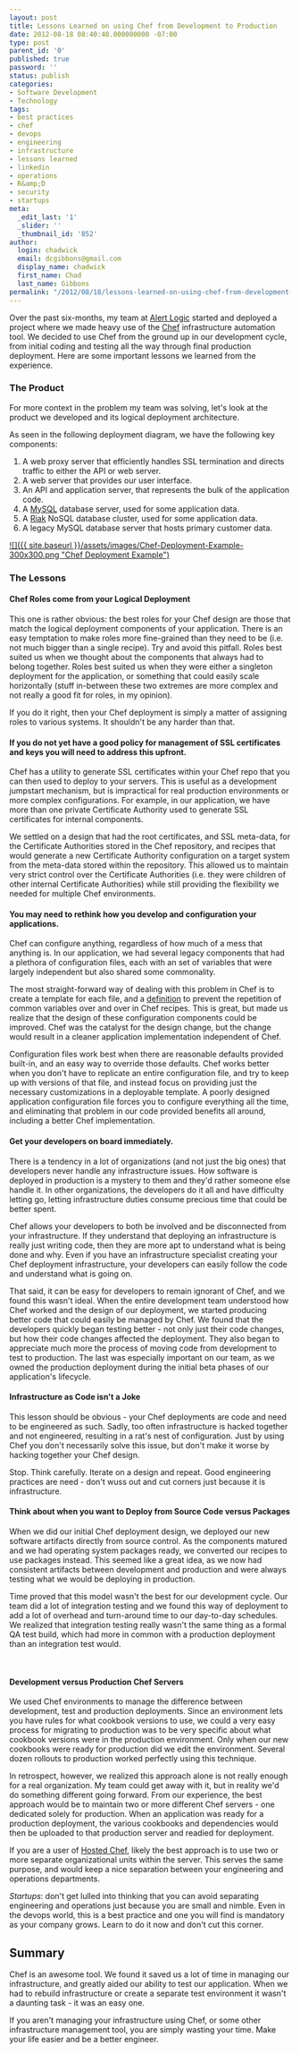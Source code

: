```yaml
---
layout: post
title: Lessons Learned on using Chef from Development to Production
date: 2012-08-18 08:40:40.000000000 -07:00
type: post
parent_id: '0'
published: true
password: ''
status: publish
categories:
- Software Development
- Technology
tags:
- best practices
- chef
- devops
- engineering
- infrastructure
- lessons learned
- linkedin
- operations
- R&amp;D
- security
- startups
meta:
  _edit_last: '1'
  _slider: ''
  _thumbnail_id: '852'
author:
  login: chadwick
  email: dcgibbons@gmail.com
  display_name: chadwick
  first_name: Chad
  last_name: Gibbons
permalink: "/2012/08/18/lessons-learned-on-using-chef-from-development-to-production/"
---
```

Over the past six-months, my team at [Alert Logic](http://www.alertlogic.com/ "Alert Logic, Inc.") started and deployed a project where we made heavy use of the [Chef](http://www.opscode.com/ "OpsCode, the creators of Chef") infrastructure automation tool. We decided to use Chef from the ground up in our development cycle, from initial coding and testing all the way through final production deployment. Here are some important lessons we learned from the experience.

<!--more-->

### 

### The Product

For more context in the problem my team was solving, let's look at the product we developed and its logical deployment architecture.

As seen in the following deployment diagram, we have the following key components:

1. A web proxy server that efficiently handles SSL termination and directs traffic to either the API or web server.
2. A web server that provides our user interface.
3. An API and application server, that represents the bulk of the application code.
4. A [MySQL](http://www.mysql.com/ "MySQL") database server, used for some application data.
5. A [Riak](http://basho.com/products/riak-overview/ "Riak, from Basho") NoSQL database cluster, used for some application data.
6. A legacy MySQL database server that hosts primary customer data.

[![]({{ site.baseurl }}/assets/images/Chef-Deployment-Example-300x300.png "Chef Deployment Example")](http://chadgibbons.com/wp-content/uploads/2012/08/Chef-Deployment-Example.png)

### <!--more-->

### 

### The Lessons

#### 

#### Chef Roles come from your Logical Deployment

This one is rather obvious: the best roles for your Chef design are those that match the logical deployment components of your application. There is an easy temptation to make roles more fine-grained than they need to be (i.e. not much bigger than a single recipe). Try and avoid this pitfall. Roles best suited us when we thought about the components that always had to belong together. Roles best suited us when they were either a singleton deployment for the application, or something that could easily scale horizontally (stuff in-between these two extremes are more complex and not really a good fit for roles, in my opinion).

If you do it right, then your Chef deployment is simply a matter of assigning roles to various systems. It shouldn't be any harder than that.

#### 

#### If you do not yet have a good policy for management of SSL certificates and keys you will need to address this upfront.

Chef has a utility to generate SSL certificates within your Chef repo that you can then used to deploy to your servers. This is useful as a development jumpstart mechanism, but is impractical for real production environments or more complex configurations. For example, in our application, we have more than one private Certificate Authority used to generate SSL certificates for internal components.

We settled on a design that had the root certificates, and SSL meta-data, for the Certificate Authorities stored in the Chef repository, and recipes that would generate a new Certificate Authority configuration on a target system from the meta-data stored within the repository. This allowed us to maintain very strict control over the Certificate Authorities (i.e. they were children of other internal Certificate Authorities) while still providing the flexibility we needed for multiple Chef environments.

#### 

#### You may need to rethink how you develop and configuration your applications.

Chef can configure anything, regardless of how much of a mess that anything is. In our application, we had several legacy components that had a plethora of configuration files, each with an set of variables that were largely independent but also shared some commonality.

The most straight-forward way of dealing with this problem in Chef is to create a template for each file, and a [definition](http://wiki.opscode.com/display/chef/Definitions "Chef Definition feature")&nbsp;to prevent the repetition of common variables over and over in Chef recipes. This is great, but made us realize that the design of these configuration components could be improved. Chef was the catalyst for the design change, but the change would result in a cleaner application implementation independent of Chef.

Configuration files work best when there are reasonable defaults provided built-in, and an easy way to override those defaults. Chef works better when you don't have to replicate an entire configuration file, and try to keep up with versions of that file, and instead focus on providing just the necessary customizations in a deployable template. A poorly designed application configuration file forces you to configure everything all the time, and eliminating that problem in our code provided benefits all around, including a better Chef implementation.

#### 

#### Get your developers on board immediately.

There is a tendency in a lot of organizations (and not just the big ones) that developers never handle any infrastructure issues. How software is deployed in production is a mystery to them and they'd rather someone else handle it. In other organizations, the developers do it all and have difficulty letting go, letting infrastructure duties consume precious time that could be better spent.

Chef allows your developers to both be involved and be disconnected from your infrastructure. If they understand that deploying an infrastructure is really just writing code, then they are more apt to understand what is being done and why. Even if you have an infrastructure specialist creating your Chef deployment infrastructure, your developers can easily follow the code and understand what is going on.

That said, it can be easy for developers to remain ignorant of Chef, and we found this wasn't ideal. When the entire development team understood how Chef worked and the design of our deployment, we started producing better code that could easily be managed by Chef. We found that the developers quickly began testing better - not only just their code changes, but how their code changes affected the deployment. They also began to appreciate much more the process of moving code from development to test to production. The last was especially important on our team, as we owned the production deployment during the initial beta phases of our application's lifecycle.

#### 

#### Infrastructure as Code isn't a Joke

This lesson should be obvious - your Chef deployments are code and need to be engineered as such. Sadly, too often infrastructure is hacked together and not engineered, resulting in a rat's nest of configuration. Just by using Chef you don't necessarily solve this issue, but don't make it worse by hacking together your Chef design.

Stop. Think carefully. Iterate on a design and repeat. Good engineering practices are need - don't wuss out and cut corners just because it is infrastructure.

#### 

#### Think about when you want to Deploy from Source Code versus Packages

When we did our initial Chef deployment design, we deployed our new software artifacts directly from source control. As the components matured and we had operating system packages ready, we converted our recipes to use packages instead. This seemed like a great idea, as we now had consistent artifacts between development and production and were always testing what we would be deploying in production.

Time proved that this model wasn't the best for our development cycle. Our team did a lot of integration testing and we found this way of deployment to add a lot of overhead and turn-around time to our day-to-day schedules. We realized that integration testing really wasn't the same thing as a formal QA test build, which had more in common with a production deployment than an integration test would.

&nbsp;

#### Development versus Production Chef Servers

We used Chef environments to manage the difference between development, test and production deployments. Since an environment lets you have rules for what cookbook versions to use, we could a very easy process for migrating to production was to be very specific about what cookbook versions were in the production environment. Only when our new cookbooks were ready for production did we edit the environment. Several dozen rollouts to production worked perfectly using this technique.

In retrospect, however, we realized this approach alone is not really enough for a real organization. My team could get away with it, but in reality we'd do something different going forward. From our experience, the best approach would be to maintain two or more different Chef servers - one dedicated solely for production. When an application was ready for a production deployment, the various cookbooks and dependencies would then be uploaded to that production server and readied for deployment.

If you are a user of [Hosted Chef](http://www.opscode.com/hosted-chef/), likely the best approach is to use two or more separate organizational units within the server. This serves the same purpose, and would keep a nice separation between your engineering and operations departments.

_Startups_: don't get lulled into thinking that you can avoid separating engineering and operations just because you are small and nimble. Even in the devops world, this is a best practice and one you will find is mandatory as your company grows. Learn to do it now and don't cut this corner.

<!--more-->

## 

## Summary

Chef is an awesome tool. We found it saved us a lot of time in managing our infrastructure, and greatly aided our ability to test our application. When we had to rebuild infrastructure or create a separate test environment it wasn't a daunting task - it was an easy one.

If you aren't managing your infrastructure using Chef, or some other infrastructure management tool, you are simply wasting your time. Make your life easier and be a better engineer.

&nbsp;

